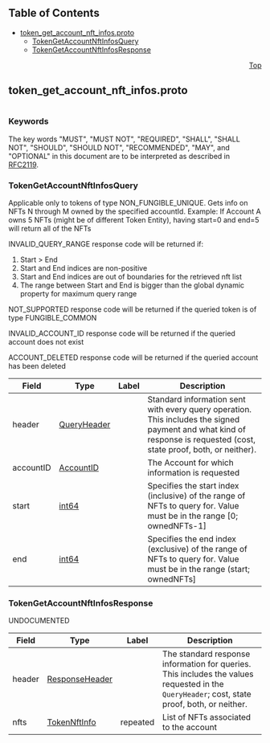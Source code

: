 ## Table of Contents

- [token_get_account_nft_infos.proto](#token_get_account_nft_infos-proto)
    - [TokenGetAccountNftInfosQuery](#proto-TokenGetAccountNftInfosQuery)
    - [TokenGetAccountNftInfosResponse](#proto-TokenGetAccountNftInfosResponse)
  



<a name="token_get_account_nft_infos-proto"></a>
<p align="right"><a href="#top">Top</a></p>

## token_get_account_nft_infos.proto
#

### Keywords
The key words "MUST", "MUST NOT", "REQUIRED", "SHALL", "SHALL NOT",
"SHOULD", "SHOULD NOT", "RECOMMENDED", "MAY", and "OPTIONAL" in this
document are to be interpreted as described in [RFC2119](https://www.ietf.org/rfc/rfc2119).


<a name="proto-TokenGetAccountNftInfosQuery"></a>

### TokenGetAccountNftInfosQuery
Applicable only to tokens of type NON_FUNGIBLE_UNIQUE. Gets info on NFTs N through M owned by the
specified accountId.
Example: If Account A owns 5 NFTs (might be of different Token Entity), having start=0 and end=5
will return all of the NFTs

INVALID_QUERY_RANGE response code will be returned if:
1) Start > End
2) Start and End indices are non-positive
3) Start and End indices are out of boundaries for the retrieved nft list
4) The range between Start and End is bigger than the global dynamic property for maximum query
   range

NOT_SUPPORTED response code will be returned if the queried token is of type FUNGIBLE_COMMON

INVALID_ACCOUNT_ID response code will be returned if the queried account does not exist

ACCOUNT_DELETED response code will be returned if the queried account has been deleted


| Field | Type | Label | Description |
| ----- | ---- | ----- | ----------- |
| header | [QueryHeader](#proto-QueryHeader) |  | Standard information sent with every query operation.<br/> This includes the signed payment and what kind of response is requested (cost, state proof, both, or neither). |
| accountID | [AccountID](#proto-AccountID) |  | The Account for which information is requested |
| start | [int64](#int64) |  | Specifies the start index (inclusive) of the range of NFTs to query for. Value must be in the range [0; ownedNFTs-1] |
| end | [int64](#int64) |  | Specifies the end index (exclusive) of the range of NFTs to query for. Value must be in the range (start; ownedNFTs] |






<a name="proto-TokenGetAccountNftInfosResponse"></a>

### TokenGetAccountNftInfosResponse
UNDOCUMENTED


| Field | Type | Label | Description |
| ----- | ---- | ----- | ----------- |
| header | [ResponseHeader](#proto-ResponseHeader) |  | The standard response information for queries.<br/> This includes the values requested in the `QueryHeader`; cost, state proof, both, or neither. |
| nfts | [TokenNftInfo](#proto-TokenNftInfo) | repeated | List of NFTs associated to the account |





 <!-- end messages -->

 <!-- end enums -->

 <!-- end HasExtensions -->

 <!-- end services -->


